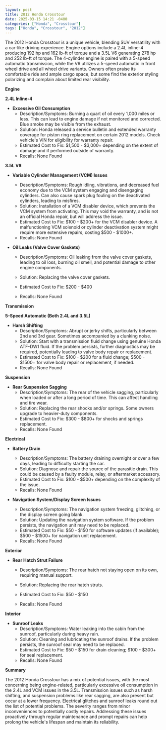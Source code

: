 ```yaml
---
layout: post
title: 2012 Honda Crosstour
date: 2025-03-15 14:21 -0400
categories: ["Honda", "Crosstour"]
tags: ["Honda", "Crosstour", "2012"]
---
```

The 2012 Honda Crosstour is a unique vehicle, blending SUV versatility with a car-like driving experience. Engine options include a 2.4L inline-4 producing 192 hp and 162 lb-ft of torque and a 3.5L V6 generating 278 hp and 252 lb-ft of torque. The 4-cylinder engine is paired with a 5-speed automatic transmission, while the V6 utilizes a 5-speed automatic in front wheel drive and all wheel drive variants. Owners often praise its comfortable ride and ample cargo space, but some find the exterior styling polarizing and complain about limited rear visibility.

**Engine**

**2.4L Inline-4**

*   **Excessive Oil Consumption**
    *   Description/Symptoms: Burning a quart of oil every 1,000 miles or less. This can lead to engine damage if not monitored and corrected. Blue smoke may be visible from the exhaust.
    *   Solution: Honda released a service bulletin and extended warranty coverage for piston ring replacement on certain 2012 models. Check vehicle's VIN for eligibility for warranty repair.
    *   Estimated Cost to Fix: $1,500 - $3,000+ depending on the extent of damage and if performed outside of warranty.
    *   Recalls: None Found

**3.5L V6**

* **Variable Cylinder Management (VCM) Issues**
    * Description/Symptoms: Rough idling, vibrations, and decreased fuel economy due to the VCM system engaging and disengaging cylinders. Can also cause spark plug fouling on the deactivated cylinders, leading to misfires.
    * Solution: Installation of a VCM disabler device, which prevents the VCM system from activating. This may void the warranty, and is not an official Honda repair, but will address the issue.
    * Estimated Cost to Fix: $100 - $200+ for the VCM disabler device. A malfunctioning VCM solenoid or cylinder deactivation system might require more extensive repairs, costing $500 - $1000+.
    * Recalls: None Found

* **Oil Leaks (Valve Cover Gaskets)**
    * Description/Symptoms: Oil leaking from the valve cover gaskets, leading to oil loss, burning oil smell, and potential damage to other engine components.
    * Solution: Replacing the valve cover gaskets.
    * Estimated Cost to Fix: $200 - $400

    * Recalls: None Found

**Transmission**

**5-Speed Automatic (Both 2.4L and 3.5L)**

*   **Harsh Shifting**
    *   Description/Symptoms: Abrupt or jerky shifts, particularly between 2nd and 3rd gear. Sometimes accompanied by a clunking noise.
    *   Solution: Start with a transmission fluid change using genuine Honda ATF-DW1 fluid. If the problem persists, further diagnostics may be required, potentially leading to valve body repair or replacement.
    *   Estimated Cost to Fix: $100 - $200 for a fluid change; $500 - $1500+ for valve body repair or replacement, if needed.
    *   Recalls: None Found

**Suspension**

*   **Rear Suspension Sagging**
    *   Description/Symptoms: The rear of the vehicle sagging, particularly when loaded or after a long period of time. This can affect handling and tire wear.
    *   Solution: Replacing the rear shocks and/or springs. Some owners upgrade to heavier-duty components.
    *   Estimated Cost to Fix: $300 - $800+ for shocks and springs replacement.
    *   Recalls: None Found

**Electrical**

*   **Battery Drain**
    *   Description/Symptoms: The battery draining overnight or over a few days, leading to difficulty starting the car.
    *   Solution: Diagnose and repair the source of the parasitic drain. This could be caused by a faulty module, relay, or aftermarket accessory.
    *   Estimated Cost to Fix: $100 - $500+ depending on the complexity of the issue.
    *   Recalls: None Found

*   **Navigation System/Display Screen Issues**
    *   Description/Symptoms: The navigation system freezing, glitching, or the display screen going blank.
    *   Solution: Updating the navigation system software. If the problem persists, the navigation unit may need to be replaced.
    *   Estimated Cost to Fix: $50 - $150 for software updates (if available); $500 - $1500+ for navigation unit replacement.
    *   Recalls: None Found

**Exterior**

*   **Rear Hatch Strut Failure**
    *   Description/Symptoms: The rear hatch not staying open on its own, requiring manual support.
    *   Solution: Replacing the rear hatch struts.
    *   Estimated Cost to Fix: $50 - $150

    * Recalls: None Found

**Interior**

*   **Sunroof Leaks**
    *   Description/Symptoms: Water leaking into the cabin from the sunroof, particularly during heavy rain.
    *   Solution: Cleaning and lubricating the sunroof drains. If the problem persists, the sunroof seal may need to be replaced.
    *   Estimated Cost to Fix: $50 - $150 for drain cleaning; $100 - $300+ for seal replacement.
    *   Recalls: None Found

**Summary**

The 2012 Honda Crosstour has a mix of potential issues, with the most concerning being engine-related, particularly excessive oil consumption in the 2.4L and VCM issues in the 3.5L. Transmission issues such as harsh shifting, and suspension problems like rear sagging, are also present but occur at a lower frequency. Electrical glitches and sunroof leaks round out the list of potential problems. The severity ranges from minor inconveniences to potentially costly repairs. Addressing these issues proactively through regular maintenance and prompt repairs can help prolong the vehicle's lifespan and maintain its reliability.

